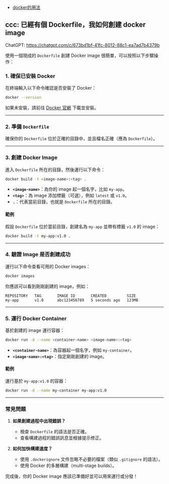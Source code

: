 
* [docker的用法](https://chatgpt.com/c/673bd1bf-41fc-8012-88c1-ea7ad7b4379b)

## ccc: 已經有個 Dockerfile，我如何創建 docker image

ChatGPT: https://chatgpt.com/c/673bd1bf-41fc-8012-88c1-ea7ad7b4379b

使用一個現成的 `Dockerfile` 創建 Docker image 很簡單，可以按照以下步驟操作：

### 1. **確保已安裝 Docker**
在終端輸入以下命令確認是否安裝了 Docker：
```bash
docker --version
```
如果未安裝，請前往 [Docker 官網](https://www.docker.com/) 下載並安裝。

---

### 2. **準備 `Dockerfile`**
確保你的 `Dockerfile` 位於正確的目錄中，並且檔名正確（應為 `Dockerfile`）。

---

### 3. **創建 Docker Image**
進入 `Dockerfile` 所在的目錄，然後運行以下命令：
```bash
docker build -t <image-name>:<tag> .
```

- **`<image-name>`**：為你的 image 起一個名字，比如 `my-app`。
- **`<tag>`**：為 image 添加標籤（可選），例如 `latest` 或 `v1.0`。
- **`.`**：代表當前目錄，也就是 `Dockerfile` 所在的目錄。

#### 範例
假設 `Dockerfile` 位於當前目錄，創建名為 `my-app` 並帶有標籤 `v1.0` 的 image：
```bash
docker build -t my-app:v1.0 .
```

---

### 4. **驗證 Image 是否創建成功**
運行以下命令查看可用的 Docker images：
```bash
docker images
```
你應該可以看到剛剛創建的 image，例如：
```
REPOSITORY   TAG       IMAGE ID       CREATED         SIZE
my-app       v1.0      abc123456789   5 seconds ago   123MB
```

---

### 5. **運行 Docker Container**
基於創建的 image 運行容器：
```bash
docker run -d --name <container-name> <image-name>:<tag>
```

- **`<container-name>`**：為容器起一個名字，例如 `my-container`。
- **`<image-name>:<tag>`**：指定剛剛創建的 image。

#### 範例
運行基於 `my-app:v1.0` 的容器：
```bash
docker run -d --name my-container my-app:v1.0
```

---

### 常見問題
1. **如果創建過程中出現錯誤？**
   - 檢查 `Dockerfile` 的語法是否正確。
   - 查看構建過程的錯誤訊息並根據提示修正。

2. **如何加快構建速度？**
   - 使用 `.dockerignore` 文件忽略不必要的檔案（類似 `.gitignore` 的語法）。
   - 使用 Docker 的多層構建（multi-stage builds）。

完成後，你的 Docker image 應該已準備好並可以用來運行或分發！

